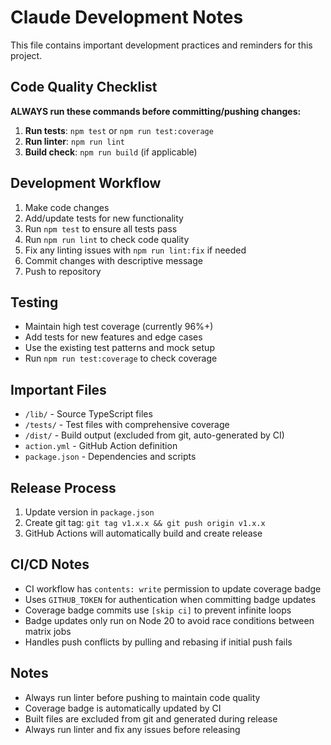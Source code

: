 # Claude Development Notes

This file contains important development practices and reminders for this project.

## Code Quality Checklist

**ALWAYS run these commands before committing/pushing changes:**

1. **Run tests**: `npm test` or `npm run test:coverage`
2. **Run linter**: `npm run lint` 
3. **Build check**: `npm run build` (if applicable)

## Development Workflow

1. Make code changes
2. Add/update tests for new functionality
3. Run `npm test` to ensure all tests pass
4. Run `npm run lint` to check code quality
5. Fix any linting issues with `npm run lint:fix` if needed
6. Commit changes with descriptive message
7. Push to repository

## Testing

- Maintain high test coverage (currently 96%+)
- Add tests for new features and edge cases
- Use the existing test patterns and mock setup
- Run `npm run test:coverage` to check coverage

## Important Files

- `/lib/` - Source TypeScript files
- `/tests/` - Test files with comprehensive coverage
- `/dist/` - Build output (excluded from git, auto-generated by CI)
- `action.yml` - GitHub Action definition
- `package.json` - Dependencies and scripts

## Release Process

1. Update version in `package.json`
2. Create git tag: `git tag v1.x.x && git push origin v1.x.x`
3. GitHub Actions will automatically build and create release

## CI/CD Notes

- CI workflow has `contents: write` permission to update coverage badge
- Uses `GITHUB_TOKEN` for authentication when committing badge updates
- Coverage badge commits use `[skip ci]` to prevent infinite loops
- Badge updates only run on Node 20 to avoid race conditions between matrix jobs
- Handles push conflicts by pulling and rebasing if initial push fails

## Notes

- Always run linter before pushing to maintain code quality
- Coverage badge is automatically updated by CI
- Built files are excluded from git and generated during release
- Always run linter and fix any issues before releasing